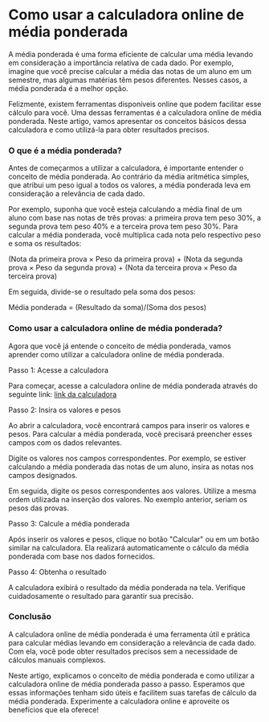 Como usar a calculadora online de média ponderada
=================================================

A média ponderada é uma forma eficiente de calcular uma média levando em consideração a importância relativa de cada dado. Por exemplo, imagine que você precise calcular a média das notas de um aluno em um semestre, mas algumas matérias têm pesos diferentes. Nesses casos, a média ponderada é a melhor opção.

Felizmente, existem ferramentas disponíveis online que podem facilitar esse cálculo para você. Uma dessas ferramentas é a calculadora online de média ponderada. Neste artigo, vamos apresentar os conceitos básicos dessa calculadora e como utilizá-la para obter resultados precisos.

### O que é a média ponderada?

Antes de começarmos a utilizar a calculadora, é importante entender o conceito de média ponderada. Ao contrário da média aritmética simples, que atribui um peso igual a todos os valores, a média ponderada leva em consideração a relevância de cada dado.

Por exemplo, suponha que você esteja calculando a média final de um aluno com base nas notas de três provas: a primeira prova tem peso 30%, a segunda prova tem peso 40% e a terceira prova tem peso 30%. Para calcular a média ponderada, você multiplica cada nota pelo respectivo peso e soma os resultados:

(Nota da primeira prova × Peso da primeira prova) + (Nota da segunda prova × Peso da segunda prova) + (Nota da terceira prova × Peso da terceira prova)

Em seguida, divide-se o resultado pela soma dos pesos:

Média ponderada = (Resultado da soma)/(Soma dos pesos)

### Como usar a calculadora online de média ponderada?

Agora que você já entende o conceito de média ponderada, vamos aprender como utilizar a calculadora online de média ponderada.

Passo 1: Acesse a calculadora

Para começar, acesse a calculadora online de média ponderada através do seguinte link: [link da calculadora](https://www.onlinecalculatorsfree.com/pt/math/weighted-average-calculator.html)

Passo 2: Insira os valores e pesos

Ao abrir a calculadora, você encontrará campos para inserir os valores e pesos. Para calcular a média ponderada, você precisará preencher esses campos com os dados relevantes.

Digite os valores nos campos correspondentes. Por exemplo, se estiver calculando a média ponderada das notas de um aluno, insira as notas nos campos designados.

Em seguida, digite os pesos correspondentes aos valores. Utilize a mesma ordem utilizada na inserção dos valores. No exemplo anterior, seriam os pesos das provas.

Passo 3: Calcule a média ponderada

Após inserir os valores e pesos, clique no botão "Calcular" ou em um botão similar na calculadora. Ela realizará automaticamente o cálculo da média ponderada com base nos dados fornecidos.

Passo 4: Obtenha o resultado

A calculadora exibirá o resultado da média ponderada na tela. Verifique cuidadosamente o resultado para garantir sua precisão.

### Conclusão

A calculadora online de média ponderada é uma ferramenta útil e prática para calcular médias levando em consideração a relevância de cada dado. Com ela, você pode obter resultados precisos sem a necessidade de cálculos manuais complexos.

Neste artigo, explicamos o conceito de média ponderada e como utilizar a calculadora online de média ponderada passo a passo. Esperamos que essas informações tenham sido úteis e facilitem suas tarefas de cálculo da média ponderada. Experimente a calculadora online e aproveite os benefícios que ela oferece!